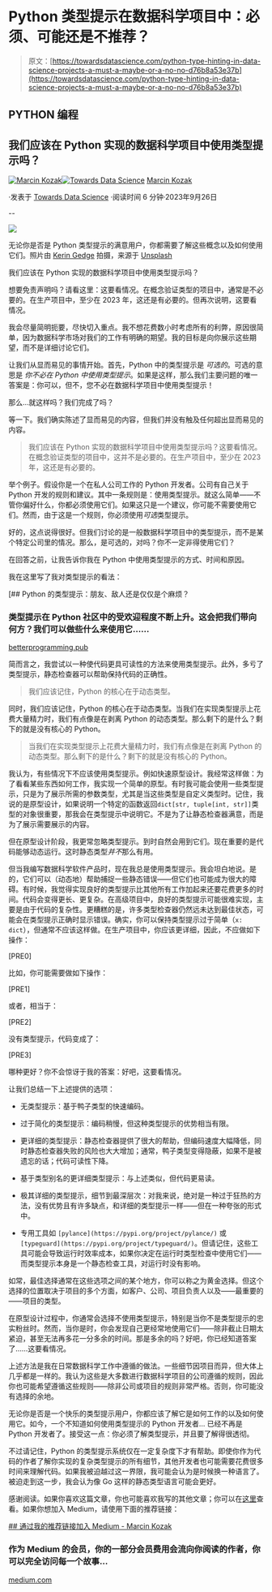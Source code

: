 # Python 类型提示在数据科学项目中：必须、可能还是不推荐？

> 原文：[https://towardsdatascience.com/python-type-hinting-in-data-science-projects-a-must-a-maybe-or-a-no-no-d76b8a53e37b](https://towardsdatascience.com/python-type-hinting-in-data-science-projects-a-must-a-maybe-or-a-no-no-d76b8a53e37b)

## PYTHON 编程

## 我们应该在 Python 实现的数据科学项目中使用类型提示吗？

[](https://medium.com/@nyggus?source=post_page-----d76b8a53e37b--------------------------------)[![Marcin Kozak](../Images/d7faf62e48ed81dab5d8ad92819fff54.png)](https://medium.com/@nyggus?source=post_page-----d76b8a53e37b--------------------------------)[](https://towardsdatascience.com/?source=post_page-----d76b8a53e37b--------------------------------)[![Towards Data Science](../Images/a6ff2676ffcc0c7aad8aaf1d79379785.png)](https://towardsdatascience.com/?source=post_page-----d76b8a53e37b--------------------------------) [Marcin Kozak](https://medium.com/@nyggus?source=post_page-----d76b8a53e37b--------------------------------)

·发表于 [Towards Data Science](https://towardsdatascience.com/?source=post_page-----d76b8a53e37b--------------------------------) ·阅读时间 6 分钟·2023年9月26日

--

![](../Images/fb8966e277eba25a6d58485fa18f1c9d.png)

无论你是否是 Python 类型提示的满意用户，你都需要了解这些概念以及如何使用它们。照片由 [Kerin Gedge](https://unsplash.com/@keringedge?utm_source=medium&utm_medium=referral) 拍摄，来源于 [Unsplash](https://unsplash.com/?utm_source=medium&utm_medium=referral)

我们应该在 Python 实现的数据科学项目中使用类型提示吗？

想要免责声明吗？请看这里：这要看情况。在概念验证类型的项目中，通常是不必要的。在生产项目中，至少在 2023 年，这还是有必要的。但再次说明，这要看情况。

我会尽量简明扼要，尽快切入重点。我不想花费数小时考虑所有的利弊，原因很简单，因为数据科学市场对我们的工作有明确的期望。我的目标是向你展示这些期望，而不是详细讨论它们。

让我们从显而易见的事情开始。首先，Python 中的类型提示是 *可选的*。可选的意思是 *你不必在 Python 中使用类型提示*。如果是这样，那么我们主要问题的唯一答案是：你可以，但不，您不必在数据科学项目中使用类型提示！

那么…就这样吗？我们完成了吗？

等一下。我们确实陈述了显而易见的内容，但我们并没有触及任何超出显而易见的内容。

> 我们应该在 Python 实现的数据科学项目中使用类型提示吗？这要看情况。在概念验证类型的项目中，这并不是必要的。在生产项目中，至少在 2023 年，这还是有必要的。

举个例子。假设你是一个在私人公司工作的 Python 开发者。公司有自己关于 Python 开发的规则和建议。其中一条规则是：使用类型提示。就这么简单——不管你偏好什么，你都必须使用它们。如果这只是一个建议，你可能不需要使用它们。然而，由于这是一个规则，你必须使用*可选*类型提示。

好的，这点说得很好。但我们讨论的是一般数据科学项目中的类型提示，而不是某个特定公司里的情况。那么，是可选的，对吗？你不一定非得使用它们？

在回答之前，让我告诉你我在 Python 中使用类型提示的方式、时间和原因。

我在这里写了我对类型提示的看法：

[](https://betterprogramming.pub/pythons-type-hinting-friend-foe-or-just-a-headache-73c7849039c7?source=post_page-----d76b8a53e37b--------------------------------) [## Python 的类型提示：朋友、敌人还是仅仅是个麻烦？

### 类型提示在 Python 社区中的受欢迎程度不断上升。这会把我们带向何方？我们可以做些什么来使用它……

[betterprogramming.pub](https://betterprogramming.pub/pythons-type-hinting-friend-foe-or-just-a-headache-73c7849039c7?source=post_page-----d76b8a53e37b--------------------------------)

简而言之，我尝试以一种使代码更具可读性的方法来使用类型提示。此外，多亏了类型提示，静态检查器可以帮助保持代码的正确性。

> 我们应该记住，Python 的核心在于动态类型。

同时，我们应该记住，Python 的核心在于动态类型。当我们在实现类型提示上花费大量精力时，我们有点像是在剥离 Python 的动态类型。那么剩下的是什么？剩下的就是没有核心的 Python。

> 当我们在实现类型提示上花费大量精力时，我们有点像是在剥离 Python 的动态类型。那么剩下的是什么？剩下的就是没有核心的 Python。

我认为，有些情况下不应该使用类型提示。例如快速原型设计。我经常这样做：为了看看某些东西如何工作，我实现一个简单的原型。有时我可能会使用一些类型提示，只是为了展示所需的参数类型，尤其是当这些类型是自定义类型时。记住，我说的是原型设计，如果说明一个特定的函数返回`dict[str, tuple[int, str]]`类型的对象很重要，那我会在类型提示中说明它。不是为了让静态检查器满意，而是为了展示需要展示的内容。

但在原型设计阶段，我更常忽略类型提示。到时自然会用到它们。现在重要的是代码能够动态运行。这时静态类型*并不*那么有用。

但当我编写数据科学软件产品时，现在我总是使用类型提示。我会坦白地说。是的，它们可以（动态地）帮助捕捉一些静态错误——但它们也可能成为很大的障碍。有时候，我觉得实现良好的类型提示比其他所有工作加起来还要花费更多的时间。代码会变得更长、更复杂。在高级项目中，良好的类型提示可能很难实现，主要是由于代码的复杂性。更糟糕的是，许多类型检查器仍然远未达到最佳状态，可能会在类型提示正确时显示错误。确实，你可以保持类型提示过于简单（`x: dict`），但通常不应该这样做。在生产项目中，你应该更详细，因此，不应做如下操作：

[PRE0]

比如，你可能需要做如下操作：

[PRE1]

或者，相当于：

[PRE2]

没有类型提示，代码变成了：

[PRE3]

哪种更好？你不会惊讶于我的答案：好吧，这要看情况。

让我们总结一下上述提供的选项：

+   无类型提示：基于鸭子类型的快速编码。

+   过于简化的类型提示：编码稍慢，但这种类型提示的优势相当有限。

+   更详细的类型提示：静态检查器提供了很大的帮助，但编码速度大幅降低，同时静态检查器失败的风险也大大增加；通常，鸭子类型变得隐蔽，如果不是被遗忘的话；代码可读性下降。

+   基于类型别名的更详细类型提示：与上述类似，但代码更易读。

+   极其详细的类型提示，细节到最深层次：对我来说，绝对是一种过于狂热的方法，没有优势且有许多缺点，和详细的类型提示一样——但在一种夸张的形式中。

+   专用工具如 `[pylance](https://pypi.org/project/pylance/)` 或 `[typeguard](https://pypi.org/project/typeguard/)`。但请记住，这些工具可能会导致运行时效率成本，如果你决定在运行时类型检查中使用它们——而类型提示本身是一个静态检查工具，对运行时没有影响。

如常，最佳选择通常在这些选项之间的某个地方，你可以称之为黄金选择。但这个选择的位置取决于项目的多个方面，如客户、公司、项目负责人以及——最重要的——项目的类型。

在原型设计过程中，你通常会选择不使用类型提示，特别是当你不是类型提示的忠实粉丝时。然而，当你是时，你会发现自己更经常地使用它们——除非截止日期太紧迫，甚至无法再多花一分多余的时间。那是多余的吗？好吧，你已经知道答案了……这要看情况。

上述方法是我在日常数据科学工作中遵循的做法。一些细节因项目而异，但大体上几乎都是一样的。我认为这些是大多数进行数据科学项目的公司遵循的规则，因此你也可能希望遵循这些规则——除非公司或项目的规则非常严格。否则，你可能没有选择的余地。

无论你是否是一个快乐的类型提示用户，你都应该了解它是如何工作的以及如何使用它。如今，一个不知道如何使用类型提示的 Python 开发者… 已经不再是 Python 开发者了。接受这一点：你必须了解类型提示，并且要了解得很透彻。

不过请记住，Python 的类型提示系统仅在一定复杂度下才有帮助。即使你作为代码的作者了解你实现的复杂类型提示的所有细节，其他开发者也可能需要花费很多时间来理解代码。如果我被迫越过这一界限，我可能会认为是时候换一种语言了。被迫走到这一步，我会认为像 Go 这样的静态类型语言可能会更好。

感谢阅读。如果你喜欢这篇文章，你也可能喜欢我写的其他文章；你可以在[这里](https://medium.com/@nyggus)查看。如果你想加入 Medium，请使用下面的推荐链接：

[## 通过我的推荐链接加入 Medium - Marcin Kozak](https://medium.com/@nyggus/membership?source=post_page-----d76b8a53e37b--------------------------------)

### 作为 Medium 的会员，你的一部分会员费用会流向你阅读的作者，你可以完全访问每一个故事…

[medium.com](https://medium.com/@nyggus/membership?source=post_page-----d76b8a53e37b--------------------------------)

